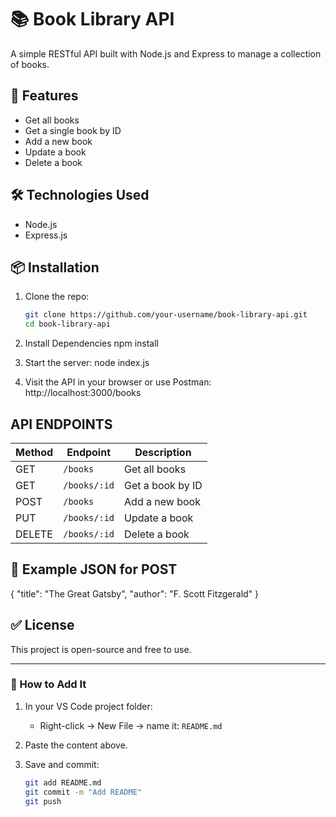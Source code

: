 # 📚 Book Library API

A simple RESTful API built with Node.js and Express to manage a collection of books.

## 🚀 Features

- Get all books
- Get a single book by ID
- Add a new book
- Update a book
- Delete a book

## 🛠 Technologies Used

- Node.js
- Express.js

## 📦 Installation

1. Clone the repo:

   ```bash
   git clone https://github.com/your-username/book-library-api.git
   cd book-library-api

2. Install Dependencies
npm install

3. Start the server:
node index.js

4. Visit the API in your browser or use Postman:
http://localhost:3000/books

## API ENDPOINTS

| Method | Endpoint     | Description      |
| ------ | ------------ | ---------------- |
| GET    | `/books`     | Get all books    |
| GET    | `/books/:id` | Get a book by ID |
| POST   | `/books`     | Add a new book   |
| PUT    | `/books/:id` | Update a book    |
| DELETE | `/books/:id` | Delete a book    |

## 📄 Example JSON for POST
{
  "title": "The Great Gatsby",
  "author": "F. Scott Fitzgerald"
}

## ✅ License
This project is open-source and free to use.

---

### 🧩 How to Add It

1. In your VS Code project folder:
   - Right-click → New File → name it: `README.md`

2. Paste the content above.

3. Save and commit:
   ```bash
   git add README.md
   git commit -m "Add README"
   git push